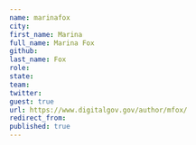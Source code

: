 ```yaml
---
name: marinafox
city: 
first_name: Marina
full_name: Marina Fox
github: 
last_name: Fox
role: 
state: 
team: 
twitter: 
guest: true
url: https://www.digitalgov.gov/author/mfox/
redirect_from: 
published: true
---
```


